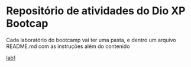 # Repositório de atividades do Dio XP Bootcap

Cada laboratório do bootcamp vai ter uma pasta, e dentro um arquivo README.md com as instruções além do contenido

[lab1](lab1)
